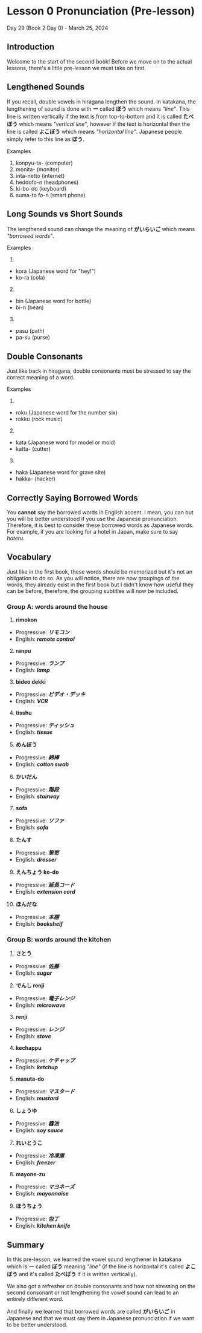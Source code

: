 # Lesson 0 Pronunciation (Pre-lesson)

Day 29 (Book 2 Day 0) - March 25, 2024

## Introduction

Welcome to the start of the second book! Before we move on to the actual lessons, there's a little pre-lesson we must take on first.

## Lengthened Sounds

If you recall, double vowels in hiragana lengthen the sound. In katakana, the lengthening of sound is done with **ー** called **ぼう** which means _"line"_. This line is written vertically if the text is from top-to-bottom and it is called **たべぼう** which means _"vertical line"_, however if the text is horizontal then the line is called **よこぼう** which means _"horizontal line"_. Japanese people simply refer to this line as **ぼう**.

Examples

1. konpyu-ta- (computer)
2. monita- (monitor)
3. inta-netto (internet)
4. heddofo-n (headphones)
5. ki-bo-do (keyboard)
6. suma-to fo-n (smart phone)

## Long Sounds vs Short Sounds

The lengthened sound can change the meaning of **がいらいご** which means _"borrowed words"_.

Examples

1.

- kora (Japanese word for "hey!")
- ko-ra (cola)

2.

- bin (Japanese word for bottle)
- bi-n (bean)

3.

- pasu (path)
- pa-su (purse)

## Double Consonants

Just like back in hiragana, double consonants must be stressed to say the correct meaning of a word.

Examples

1.

- roku (Japanese word for the number six)
- rokku (rock music)

2.

- kata (Japanese word for model or mold)
- katta- (cutter)

3.

- haka (Japanese word for grave site)
- hakka- (hacker)

## Correctly Saying Borrowed Words

You **cannot** say the borrowed words in English accent. I mean, you can but you will be better understood if you use the Japanese pronunciation. Therefore, it is best to consider these borrowed words as Japanese words. For example, if you are looking for a hotel in Japan, make sure to say _hoteru_.

## Vocabulary

Just like in the first book, these words should be memorized but it's not an obligation to do so. As you will notice, there are now groupings of the words, they already exist in the first book but I didn't know how useful they can be before, therefore, the grouping subtitles will now be included.

### Group A: words around the house

1. **rimokon**

- Progressive: _**リモコン**_
- English: _**remote control**_

2. **ranpu**

- Progressive: _**ランプ**_
- English: _**lamp**_

3. **bideo dekki**

- Progressive: _**ビデオ・デッキ**_
- English: _**VCR**_

4. **tisshu**

- Progressive: _**ティッシュ**_
- English: _**tissue**_

5. **めんぼう**

- Progressive: _**綿棒**_
- English: _**cotton swab**_

6. **かいだん**

- Progressive: _**階段**_
- English: _**stairway**_

7. **sofa**

- Progressive: _**ソファ**_
- English: _**sofa**_

8. **たんす**

- Progressive: _**箪笥**_
- English: _**dresser**_

9. **えんちょう ko-do**

- Progressive: _**延長コード**_
- English: _**extension cord**_

10. **ほんだな**

- Progressive: _**本棚**_
- English: _**bookshelf**_

### Group B: words around the kitchen

1. **さとう**

- Progressive: _**佐藤**_
- English: _**sugar**_

2. **でんし renji**

- Progressive: _**電子レンジ**_
- English: _**microwave**_

3. **renji**

- Progressive: _**レンジ**_
- English: _**stove**_

4. **kechappu**

- Progressive: _**ケチャップ**_
- English: _**ketchup**_

5. **masuta-do**

- Progressive: _**マスタード**_
- English: _**mustard**_

6. **しょうゆ**

- Progressive: _**醬油**_
- English: _**soy sauce**_

7. **れいとうこ**

- Progressive: _**冷凍庫**_
- English: _**freezer**_

8. **mayone-zu**

- Progressive: _**マヨネーズ**_
- English: _**mayonnaise**_

9. **ほうちょう**

- Progressive: _**包丁**_
- English: _**kitchen knife**_

## Summary

In this pre-lesson, we learned the vowel sound lengthener in katakana which is **ー** called **ぼう** meaning _"line"_ (if the line is horizontal it's called **よこぼう** and it's called **たべぼう** if it is written vertically).

We also got a refresher on double consonants and how not stressing on the second consonant or not lengthening the vowel sound can lead to an entirely different word.

And finally we learned that borrowed words are called **がいらいご** in Japanese and that we must say them in Japanese pronunciation if we want to be better understood.
